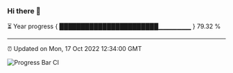 ### Hi there 👋

⏳ Year progress { ███████████████████████▁▁▁▁▁▁▁ } 79.32 %

---

⏰ Updated on Mon, 17 Oct 2022 12:34:00 GMT

![Progress Bar CI](https://github.com/liununu/liununu/workflows/Progress%20Bar%20CI/badge.svg)
